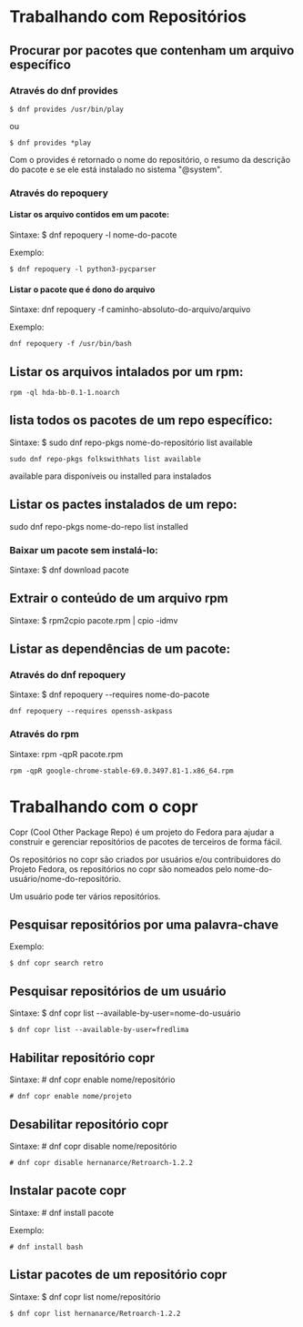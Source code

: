 # Trabalhando com Repositórios
## Procurar por pacotes que contenham um arquivo específico

### Através do dnf provides
```
$ dnf provides /usr/bin/play
```
ou
```
$ dnf provides *play
```

Com o provides é retornado o nome do repositório, o resumo da descrição do pacote e se ele está instalado no sistema "@system".

### Através do repoquery

#### Listar os arquivo contidos em um pacote:
Sintaxe: $ dnf repoquery -l nome-do-pacote

Exemplo:
```
$ dnf repoquery -l python3-pycparser
```

#### Listar o pacote que é dono do arquivo
Sintaxe: dnf repoquery -f caminho-absoluto-do-arquivo/arquivo

Exemplo:
```
dnf repoquery -f /usr/bin/bash
```

## Listar os arquivos intalados por um rpm:
```
rpm -ql hda-bb-0.1-1.noarch
```

## lista todos os pacotes de um repo específico:
Sintaxe: $ sudo dnf repo-pkgs nome-do-repositório list available

```
sudo dnf repo-pkgs folkswithhats list available
```

available para disponíveis ou installed para instalados

## Listar os pactes instalados de um repo:
sudo dnf repo-pkgs nome-do-repo list installed

### Baixar um pacote sem instalá-lo:
Sintaxe: $ dnf download pacote

## Extrair o conteúdo de um arquivo rpm
Sintaxe: $ rpm2cpio pacote.rpm | cpio -idmv

## Listar as dependências de um pacote:

### Através do dnf repoquery
Sintaxe: $ dnf repoquery --requires nome-do-pacote

```
dnf repoquery --requires openssh-askpass
```

### Através do rpm
Sintaxe: rpm -qpR pacote.rpm

```
rpm -qpR google-chrome-stable-69.0.3497.81-1.x86_64.rpm
```

# Trabalhando com o copr

Copr (Cool Other Package Repo) é um projeto do Fedora para ajudar a construir e gerenciar repositórios de pacotes de terceiros de forma fácil.

Os repositórios no copr são criados por usuários e/ou contribuidores do Projeto Fedora,
os repositórios no copr são nomeados pelo nome-do-usuário/nome-do-repositório.

Um usuário pode ter vários repositórios.


## Pesquisar repositórios por uma palavra-chave
Exemplo:
```
$ dnf copr search retro
```

## Pesquisar repositórios de um usuário
Sintaxe: $ dnf copr list --available-by-user=nome-do-usuário

```
$ dnf copr list --available-by-user=fredlima
```
## Habilitar repositório copr
Sintaxe: # dnf copr enable nome/repositório

```
# dnf copr enable nome/projeto
```
## Desabilitar repositório copr
Sintaxe: # dnf copr disable nome/repositório
```
# dnf copr disable hernanarce/Retroarch-1.2.2
```
## Instalar pacote copr
Sintaxe: # dnf install pacote

Exemplo:
```
# dnf install bash
```

## Listar pacotes de um repositório copr
Sintaxe: $ dnf copr list nome/repositório
```
$ dnf copr list hernanarce/Retroarch-1.2.2
```
